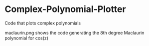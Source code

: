 # Complex-Polynomial-Plotter
Code that plots complex polynomials

maclaurin.png shows the code generating the 8th degree Maclaurin polynomial for cos(z)
